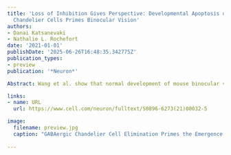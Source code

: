 ```yaml
---
title: 'Loss of Inhibition Gives Perspective: Developmental Apoptosis of GABAergic
  Chandelier Cells Primes Binocular Vision'
authors:
- Danai Katsanevaki
- Nathalie L. Rochefort
date: '2021-01-01'
publishDate: '2025-06-26T16:48:35.342775Z'
publication_types:
- preview
publication: '*Neuron*'

Abstract: Wang et al. show that normal development of mouse binocular vision involves the selective apoptosis of chandelier interneurons in binocular visual cortex. This process is driven by retinal and transcallosal activity before eye-opening and may promote subsequent selective wiring of binocular connections.

links:
- name: URL
  url: https://www.cell.com/neuron/fulltext/S0896-6273(21)00032-5

image:
  filename: preview.jpg
  caption: "GABAergic Chandelier Cell Elimination Primes the Emergence of Binocularity in Mouse Visual Cortex"
  
---
```

